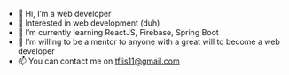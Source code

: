 - 👋 Hi, I’m a web developer
- 👀 Interested in web development (duh)
- 🌱 I’m currently learning ReactJS, Firebase, Spring Boot
- 💞️ I’m willing to be a mentor to anyone with a great will to become a web developer
- 📫 You can contact me on tflis11@gmail.com

<!---
tjasek/tjasek is a ✨ special ✨ repository because its `README.md` (this file) appears on your GitHub profile.
You can click the Preview link to take a look at your changes.
--->
